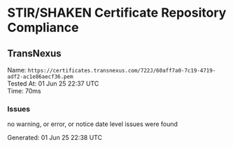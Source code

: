 # STIR/SHAKEN Certificate Repository Compliance

## TransNexus

Name: `https://certificates.transnexus.com/722J/60aff7a0-7c19-4719-adf2-ac1e86aecf36.pem`\
Tested At: 01 Jun 25 22:37 UTC\
Time: 70ms

### Issues

no warning, or error, or notice date level issues were found

Generated: 01 Jun 25 22:38 UTC